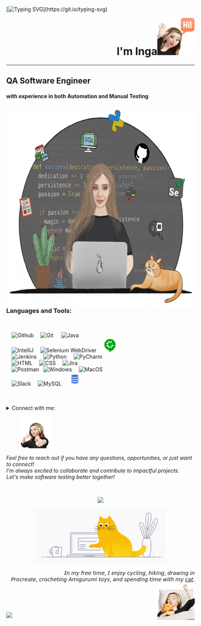 
[![Typing SVG](https://readme-typing-svg.herokuapp.com?color=800000&size=29&multiline=true&width=700&lines=Hello+World!+Welcome+To+My+GitHub+Profile!)](https://git.io/typing-svg)
<div align="right" >
<img align="right" width="100"  src= "images/1 (4).JPG">
<br>
<br>
  
# I'm Inga 

</div>

---

## QA Software Engineer 
#### with experience in both Automation and Manual Testing
<img align="right" width="635" height="535" src= "images/Artwork.png">
<br>
<br>

### Languages and Tools:

<br>

&emsp;<img src="https://cdn.jsdelivr.net/gh/devicons/devicon/icons/github/github-original-wordmark.svg" title="Github" width="35"/>
&emsp;<img alt="Git" width="35px" style="padding-right:10px;" src="https://cdn.jsdelivr.net/gh/devicons/devicon/icons/git/git-original.svg" title="Git" />
&ensp;<img src="https://camo.githubusercontent.com/a790e8e5e2b7edcf9ef24e2cbccb1802f4fedb001a6f66a17cad37f57ba85b15/68747470733a2f2f6564656e742e6769746875622e696f2f537570657254696e7949636f6e732f696d616765732f7376672f6a6176612e737667" title="Java" width="48"/><br>
&emsp;<img src="https://upload.wikimedia.org/wikipedia/commons/9/9c/IntelliJ_IDEA_Icon.svg" title="IntelliJ" width="30"/>
&emsp;<img src="https://cdn.jsdelivr.net/gh/devicons/devicon/icons/selenium/selenium-original.svg" title="Selenium WebDriver" width="30"/> 
&emsp;<img src="https://github.com/cucumber-ltd/brand/blob/master/images/png/notm/cucumber-mark-green/cucumber-mark-green-128.png" title="Cucumber" alt="Android" width="37"/><br>
&emsp;<img src="https://upload.wikimedia.org/wikipedia/commons/e/e9/Jenkins_logo.svg" title="Jenkins" width="30"/>
&emsp;<img src="https://cdn.jsdelivr.net/gh/devicons/devicon/icons/python/python-original-wordmark.svg" title="Python" width="35"/> 
&emsp;<img src="https://blog.jetbrains.com/wp-content/uploads/2019/01/pycharm_icon.svg" title="Pycharm" width="35" alt="PyCharm"/> <br>
&emsp;<img src="https://cdn.jsdelivr.net/gh/devicons/devicon/icons/html5/html5-original-wordmark.svg" title="HTML" width="35"/> 
&emsp;<img src="https://cdn.jsdelivr.net/gh/devicons/devicon/icons/css3/css3-original-wordmark.svg" title="CSS" width="35"/>
&emsp;<img src="https://cdn.jsdelivr.net/gh/devicons/devicon/icons/jira/jira-plain-wordmark.svg" title="Jira" width="35"/> <br>
&emsp;<img src="https://res.cloudinary.com/postman/image/upload/t_team_logo/v1629869194/team/2893aede23f01bfcbd2319326bc96a6ed0524eba759745ed6d73405a3a8b67a8" title="Postman" width="34" />
&ensp;<img src="https://camo.githubusercontent.com/b85ed21c6f62093d8886b6b1015b8ddb03009cf25ddebe58b882360cb96c5c26/68747470733a2f2f6564656e742e6769746875622e696f2f537570657254696e7949636f6e732f696d616765732f7376672f77696e646f77732e737667" title="Windows" width="38"/>
&emsp;<img src="https://camo.githubusercontent.com/242404e7933ffa6a744979946bcfb06d8bd659957697c34a6351585c1dba707a/68747470733a2f2f6564656e742e6769746875622e696f2f537570657254696e7949636f6e732f696d616765732f7376672f6d61636f732e737667" title="MacOS" width="40"/><br>
&emsp;<img src="https://cdn.jsdelivr.net/gh/devicons/devicon/icons/slack/slack-original.svg" title="Slack" width="32"/>
&emsp;<img src="https://cdn.jsdelivr.net/gh/devicons/devicon/icons/mysql/mysql-plain-wordmark.svg" title="MySQL" width="35"/>
&emsp;<img src="https://raw.githubusercontent.com/github/explore/80688e429a7d4ef2fca1e82350fe8e3517d3494d/topics/sql/sql.png" title="SQL" width="35"/>
<br>
<br>
<br>

<details>
<summary>Connect with me:</summary>
<br>

[<img width="105px" alt="LinkedIn" src="https://img.shields.io/badge/LinkedIn%20-%230077B5.svg?&style=flat&logo=linkedin&logoColor=white"/>](https://www.linkedin.com/in/ingajumir/)<br>
[<img width="80px" alt="Gmail" src="https://img.shields.io/badge/Gmail-D14836?style=flat&logo=gmail&logoColor=white" />](mailto:ingajumir@gmail.com)
</details>

&ensp;&emsp;&emsp;<img  width="85"  src= "images/1 (26).JPG">



*Feel free to reach out if you have any questions, opportunities, or just want to connect! <br> I'm always excited to collaborate and contribute to impactful projects. <br> Let's make software testing better together!*

<br>

<p align="center">
  <a href="https://github.com/DenverCoder1/readme-typing-svg">
    <img src="https://readme-typing-svg.demolab.com/?lines=Software%20QA%20Automation%20Engineer;Experienced%20UI%20and%20API%20Tester;Always%20learning%20new%20things%20:)&font=Fira%20Code&center=true&width=440&height=45&color=FFA500&vCenter=true&pause=1000&size=22" /></a>
</p> 
<p align="center">
<img  width="350" src="images/cat-coding.gif" >
</p>
<p align="right">
 𝘐𝘯 𝘮𝘺 𝘧𝘳𝘦𝘦 𝘵𝘪𝘮𝘦, 𝘐 𝘦𝘯𝘫𝘰𝘺 𝘤𝘺𝘤𝘭𝘪𝘯𝘨, 𝘩𝘪𝘬𝘪𝘯𝘨, 𝘥𝘳𝘢𝘸𝘪𝘯𝘨 𝘪𝘯 <br>𝘗𝘳𝘰𝘤𝘳𝘦𝘢𝘵𝘦, 𝘤𝘳𝘰𝘤𝘩𝘦𝘵𝘪𝘯𝘨 𝘈𝘮𝘪𝘨𝘶𝘳𝘶𝘮𝘪 𝘵𝘰𝘺𝘴,  𝘢𝘯𝘥 𝘴𝘱𝘦𝘯𝘥𝘪𝘯𝘨 𝘵𝘪𝘮𝘦 𝘸𝘪𝘵𝘩 𝘮𝘺 <a href="https://www.instagram.com/purrsimmon.cat/" target="_blank">𝘤𝘢𝘵</a>. <br>
<img align="right" width="100"  src= "images/1 (16).JPG">
  
</p> 
<br>
<br>
<br>

![](https://komarev.com/ghpvc/?username=IngaJumir&color=yellow)
